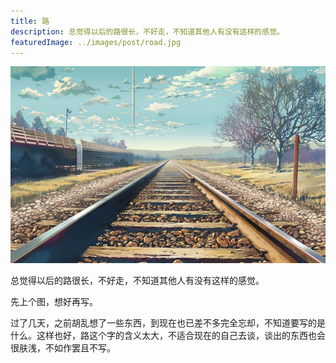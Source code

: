 ```yaml
---
title: 路
description: 总觉得以后的路很长，不好走，不知道其他人有没有这样的感觉。
featuredImage: ../images/post/road.jpg
---
```


![road](/images/post/road.jpg)

总觉得以后的路很长，不好走，不知道其他人有没有这样的感觉。

先上个图，想好再写。

过了几天，之前胡乱想了一些东西，到现在也已差不多完全忘却，不知道要写的是什么。这样也好，路这个字的含义太大，不适合现在的自己去谈，谈出的东西也会很肤浅，不如作罢且不写。

